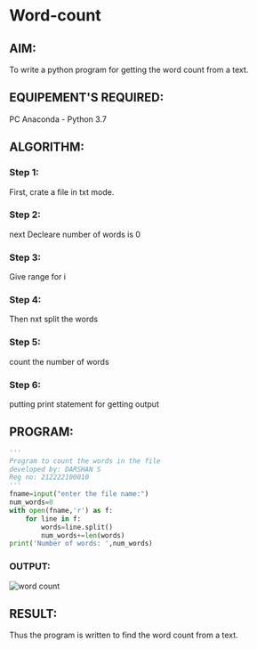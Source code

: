 # Word-count
## AIM:
To write a python program for getting the word count from a text.
## EQUIPEMENT'S REQUIRED: 
PC
Anaconda - Python 3.7
## ALGORITHM: 
### Step 1:
First, crate a file in txt mode.

### Step 2: 
next Decleare number of words is 0
 
### Step 3: 
Give range for i
### Step 4:  
Then nxt split the words
### Step 5: 
count the number of words
### Step 6: 
putting print statement for getting output
## PROGRAM:
```python
'''
Program to count the words in the file
developed by: DARSHAN S 
Reg no: 212222100010
'''
fname=input("enter the file name:")
num_words=0
with open(fname,'r') as f:
    for line in f:
        words=line.split()
        num_words+=len(words)
print('Number of words: ',num_words)
```


### OUTPUT:
![word count](https://github.com/Darshans05/Word-count/assets/115534676/1414aeea-db19-4aef-878a-f5fc6d850f2e)



## RESULT:
Thus the program is written to find the word count from a text.
